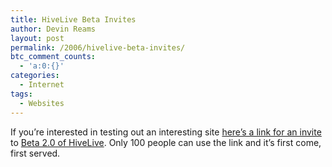 ```yaml
---
title: HiveLive Beta Invites
author: Devin Reams
layout: post
permalink: /2006/hivelive-beta-invites/
btc_comment_counts:
  - 'a:0:{}'
categories:
  - Internet
tags:
  - Websites
---
```

If you&#8217;re interested in testing out an interesting site [here&#8217;s a link for an invite][1] to [Beta 2.0 of HiveLive][2]. Only 100 people can use the link and it&#8217;s first come, first served.

 [1]: http://hivelive.com/join/b1e10fd
 [2]: http://hivelive.com/